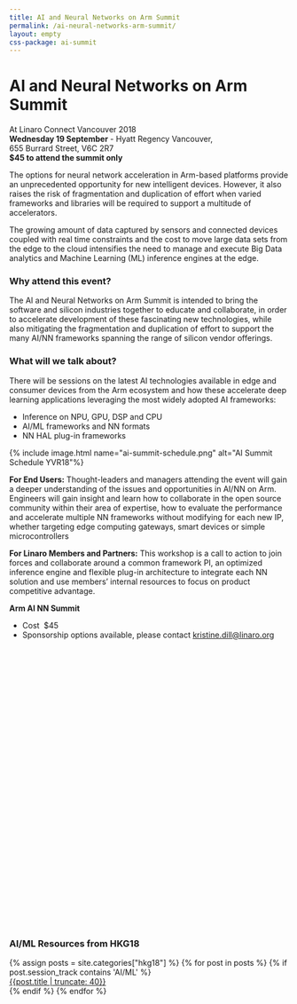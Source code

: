 ```yaml
---
title: AI and Neural Networks on Arm Summit
permalink: /ai-neural-networks-arm-summit/
layout: empty
css-package: ai-summit
---
```

<div class="container-fluid">
<div class="row banner-row" style="background-image: url(/assets/images/content/AINNBanner.png);">
<div class="container" id="summit-container">
<h1>AI and Neural Networks on Arm Summit</h1>
<p>
At <span class="linaro-green">Linaro Connect Vancouver 2018</span><br>
<strong>Wednesday 19 September</strong> - Hyatt Regency Vancouver, <br>
655 Burrard Street, V6C 2R7<br>
<strong>$45 to attend the summit only</strong>
</p>
</div>
</div>
<div class="row content">
<div class="container">
<div class="col-xs-12" markdown="1">

The options for neural network acceleration in Arm-based platforms provide an unprecedented opportunity for new intelligent devices. However, it also raises the risk of fragmentation and duplication of effort when varied frameworks and libraries will be required to support a multitude of accelerators.

The growing amount of data captured by sensors and connected devices coupled with real time constraints and the cost to move large data sets from the edge to the cloud intensifies the need to manage and execute Big Data analytics and Machine Learning (ML) inference engines at the edge.

### Why attend this event?

The AI and Neural Networks on Arm Summit is intended to bring the software and silicon industries together to educate and collaborate, in order to accelerate development of these fascinating new technologies, while also mitigating the fragmentation and duplication of effort to support the many AI/NN frameworks spanning the range of silicon vendor offerings.

### What will we talk about?

There will be sessions on the latest AI technologies available in edge and consumer devices from the Arm ecosystem and how these accelerate deep learning applications leveraging the most widely adopted AI frameworks:

- Inference on NPU, GPU, DSP and CPU
- AI/ML frameworks and NN formats
- NN HAL plug-in frameworks

{% include image.html name="ai-summit-schedule.png" alt="AI Summit Schedule YVR18"%}

**For End Users:** Thought-leaders and managers attending the event will gain a deeper understanding of the issues and opportunities in AI/NN on Arm. Engineers will gain insight and learn how to collaborate in the open source community within their area of expertise, how to evaluate the performance and accelerate multiple NN frameworks without modifying for each new IP, whether targeting edge computing gateways, smart devices or simple microcontrollers

**For Linaro Members and Partners:** This workshop is a call to action to join forces and collaborate around a common framework PI, an optimized inference engine and flexible plug-in architecture to integrate each NN solution and use members’ internal resources to focus on product competitive advantage.

**Arm AI NN Summit**

- Cost  $45
- Sponsorship options available, please contact kristine.dill@linaro.org
  
</div>
<div class="col-sm-6">
<script type="text/javascript">
function defer(method) {
if (window.jQuery) {
    method();
} else {
    setTimeout(function() { defer(method) }, 50);
}
}
defer(function(){
$(window).on("load",function(){
    var url = "https://eventbrite.co.uk/tickets-external?eid=45251216607&amp;ref=etckt";    
    $("#eventbrite-iframe").attr("src",url);
    $("#eventbrite-iframe").on("load",function(){
        $(this).removeClass("hidden-iframe");
        $("#placeholder-skeleton").hide();
        $(this).addClass("visible-iframe");
    });
});       
});
</script>
<div id="eventbrite-skeleton">
<img id="placeholder-skeleton" class="img-responsive lazyload" data-src="/assets/images/content/eventbrite-skeleton.png" src="data:image/gif;base64,R0lGODlhAQABAAAAACH5BAEKAAEALAAAAAABAAEAAAICTAEAOw==" />
<iframe class="hidden-iframe" data-src="https://eventbrite.co.uk/tickets-external?eid=45251216607&amp;ref=etckt" width="100%" height="500" frameborder="0" marginwidth="5" marginheight="5" scrolling="auto" id="eventbrite-iframe"></iframe>
</div>
</div>
<div class="col-sm-6">

<div class="panel panel-primary" class="blog-sidebar">
<div class="panel-heading">
<h3 class="panel-title">AI/ML Resources from HKG18</h3>
</div>
<div class="panel-body">
{% assign posts = site.categories["hkg18"]  %}
{% for post in posts %}
{% if post.session_track contains 'AI/ML' %}
<a href="{{post.url}}">
<div class="row featured_blog_post">
<div class="col-xs-12 ">
{{post.title | truncate: 40}}
</div>
</div>
</a>
{% endif %}
{% endfor %}
</div>
</div>

</div>
</div>
</div>
</div>